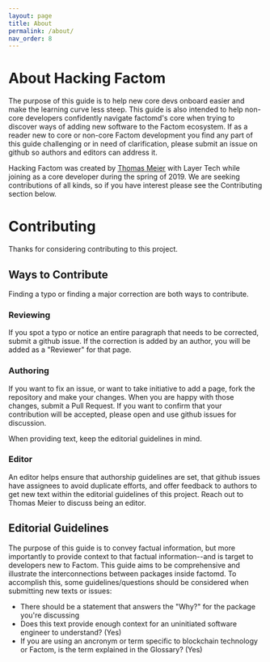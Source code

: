 ```yaml
---
layout: page
title: About
permalink: /about/
nav_order: 8
---
```


# About Hacking Factom

The purpose of this guide is to help new core devs onboard easier and make the learning curve less steep. This guide is also intended to help non-core developers confidently navigate factomd's core when trying to discover ways of adding new software to the Factom ecosystem. If as a reader new to core or non-core Factom development you find any part of this guide challenging or in need of clarification, please submit an issue on github so authors and editors can address it. 

Hacking Factom was created by [Thomas Meier](https://github.com/ThomasMeier) with Layer Tech while joining as a core developer during the spring of 2019. We are seeking contributions of all kinds, so if you have interest please see the Contributing section below.

# Contributing

Thanks for considering contributing to this project.

## Ways to Contribute

Finding a typo or finding a major correction are both ways to contribute.

### Reviewing

If you spot a typo or notice an entire paragraph that needs to be corrected, submit a github issue. If the correction is added by an author, you will be added as a "Reviewer" for that page.

### Authoring

If you want to fix an issue, or want to take initiative to add a page, fork the repository and make your changes. When you are happy with those changes, submit a Pull Request. If you want to confirm that your contribution will be accepted, please open and use github issues for discussion.

When providing text, keep the editorial guidelines in mind.

### Editor

An editor helps ensure that authorship guidelines are set, that github issues have assignees to avoid duplicate efforts, and offer feedback to authors to get new text within the editorial guidelines of this project. Reach out to Thomas Meier to discuss being an editor.

## Editorial Guidelines

The purpose of this guide is to convey factual information, but more importantly to provide context to that factual information--and is target to developers new to Factom. This guide aims to be comprehensive and illustrate the interconnections between packages inside factomd. To accomplish this, some guidelines/questions should be considered when submitting new texts or issues:

* There should be a statement that answers the "Why?" for the package you're discussing
* Does this text provide enough context for an uninitiated software engineer to understand? (Yes)
* If you are using an ancronym or term specific to blockchain technology or Factom, is the term explained in the Glossary? (Yes)